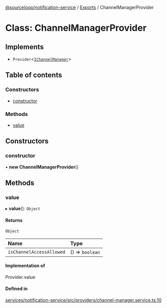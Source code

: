 [@sourceloop/notification-service](../README.md) / [Exports](../modules.md) / ChannelManagerProvider

# Class: ChannelManagerProvider

## Implements

- `Provider`<[`IChannelManager`](../interfaces/IChannelManager.md)\>

## Table of contents

### Constructors

- [constructor](ChannelManagerProvider.md#constructor)

### Methods

- [value](ChannelManagerProvider.md#value)

## Constructors

### constructor

• **new ChannelManagerProvider**()

## Methods

### value

▸ **value**(): `Object`

#### Returns

`Object`

| Name | Type |
| :------ | :------ |
| `isChannelAccessAllowed` | () => `boolean` |

#### Implementation of

Provider.value

#### Defined in

[services/notification-service/src/providers/channel-manager.service.ts:10](https://github.com/codeweb05/repo1/blob/a4cf318/services/notification-service/src/providers/channel-manager.service.ts#L10)
